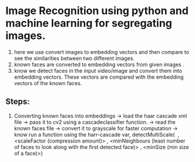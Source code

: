# Image Recognition using python and machine learning for segregating images.

1. here we use convert images to embedding vectors and then compare to see the similarities between two different images.
2. known faces are converted to embedding vectors from given images .
3. know we detect faces in the input video/image and convert them into embedding vectors. These vectors are compared with the embedding vectors of the known faces.

## Steps:
1. Converting known faces into embeddings
-> load the haar cascade xml file
-> pass it to cv2 using a cascadeclassifier function.
-> read the known faces file
-> convert it to grayscale for faster computation
-> know run a function using the harr-cascade var, detectMultiScale( <image> , <scaleFactor (compression amount)> , <minNeighbours (least number of faces to look along with the first detected face)> , <minSize (min size of a face)>)


